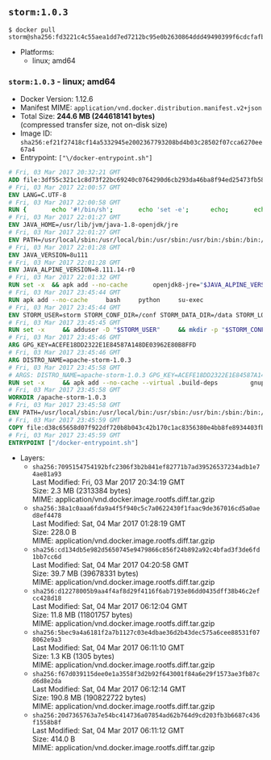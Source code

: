## `storm:1.0.3`

```console
$ docker pull storm@sha256:fd3221c4c55aea1dd7ed7212bc95e0b2630864ddd49490399f6cdcfafb4d313e
```

-	Platforms:
	-	linux; amd64

### `storm:1.0.3` - linux; amd64

-	Docker Version: 1.12.6
-	Manifest MIME: `application/vnd.docker.distribution.manifest.v2+json`
-	Total Size: **244.6 MB (244618141 bytes)**  
	(compressed transfer size, not on-disk size)
-	Image ID: `sha256:ef21f27418cf14a5332945e2002367793208bd4b03c28502f07cca6270ee67a4`
-	Entrypoint: `["\/docker-entrypoint.sh"]`

```dockerfile
# Fri, 03 Mar 2017 20:32:21 GMT
ADD file:3df55c321c1c8d73f22bc69240c0764290d6cb293da46ba8f94ed25473fb5853 in / 
# Fri, 03 Mar 2017 22:00:57 GMT
ENV LANG=C.UTF-8
# Fri, 03 Mar 2017 22:00:58 GMT
RUN { 		echo '#!/bin/sh'; 		echo 'set -e'; 		echo; 		echo 'dirname "$(dirname "$(readlink -f "$(which javac || which java)")")"'; 	} > /usr/local/bin/docker-java-home 	&& chmod +x /usr/local/bin/docker-java-home
# Fri, 03 Mar 2017 22:01:27 GMT
ENV JAVA_HOME=/usr/lib/jvm/java-1.8-openjdk/jre
# Fri, 03 Mar 2017 22:01:27 GMT
ENV PATH=/usr/local/sbin:/usr/local/bin:/usr/sbin:/usr/bin:/sbin:/bin:/usr/lib/jvm/java-1.8-openjdk/jre/bin:/usr/lib/jvm/java-1.8-openjdk/bin
# Fri, 03 Mar 2017 22:01:28 GMT
ENV JAVA_VERSION=8u111
# Fri, 03 Mar 2017 22:01:28 GMT
ENV JAVA_ALPINE_VERSION=8.111.14-r0
# Fri, 03 Mar 2017 22:01:32 GMT
RUN set -x 	&& apk add --no-cache 		openjdk8-jre="$JAVA_ALPINE_VERSION" 	&& [ "$JAVA_HOME" = "$(docker-java-home)" ]
# Fri, 03 Mar 2017 23:45:44 GMT
RUN apk add --no-cache     bash     python     su-exec
# Fri, 03 Mar 2017 23:45:44 GMT
ENV STORM_USER=storm STORM_CONF_DIR=/conf STORM_DATA_DIR=/data STORM_LOG_DIR=/logs
# Fri, 03 Mar 2017 23:45:45 GMT
RUN set -x     && adduser -D "$STORM_USER"     && mkdir -p "$STORM_CONF_DIR" "$STORM_DATA_DIR" "$STORM_LOG_DIR"     && chown -R "$STORM_USER:$STORM_USER" "$STORM_CONF_DIR" "$STORM_DATA_DIR" "$STORM_LOG_DIR"
# Fri, 03 Mar 2017 23:45:46 GMT
ARG GPG_KEY=ACEFE18DD2322E1E84587A148DE03962E80B8FFD
# Fri, 03 Mar 2017 23:45:46 GMT
ARG DISTRO_NAME=apache-storm-1.0.3
# Fri, 03 Mar 2017 23:45:58 GMT
# ARGS: DISTRO_NAME=apache-storm-1.0.3 GPG_KEY=ACEFE18DD2322E1E84587A148DE03962E80B8FFD
RUN set -x     && apk add --no-cache --virtual .build-deps         gnupg     && wget -q "http://www.apache.org/dist/storm/$DISTRO_NAME/$DISTRO_NAME.tar.gz"     && wget -q "http://www.apache.org/dist/storm/$DISTRO_NAME/$DISTRO_NAME.tar.gz.asc"     && export GNUPGHOME="$(mktemp -d)"     && gpg --keyserver ha.pool.sks-keyservers.net --recv-key "$GPG_KEY"     && gpg --batch --verify "$DISTRO_NAME.tar.gz.asc" "$DISTRO_NAME.tar.gz"     && tar -xzf "$DISTRO_NAME.tar.gz"     && chown -R "$STORM_USER:$STORM_USER" "$DISTRO_NAME"     && rm -r "$GNUPGHOME" "$DISTRO_NAME.tar.gz" "$DISTRO_NAME.tar.gz.asc"     && apk del .build-deps
# Fri, 03 Mar 2017 23:45:58 GMT
WORKDIR /apache-storm-1.0.3
# Fri, 03 Mar 2017 23:45:58 GMT
ENV PATH=/usr/local/sbin:/usr/local/bin:/usr/sbin:/usr/bin:/sbin:/bin:/usr/lib/jvm/java-1.8-openjdk/jre/bin:/usr/lib/jvm/java-1.8-openjdk/bin:/apache-storm-1.0.3/bin
# Fri, 03 Mar 2017 23:45:59 GMT
COPY file:d38c65658d07f922df720b8b043c42b170c1ac8356380e4bb8fe8934403fb0d8 in / 
# Fri, 03 Mar 2017 23:45:59 GMT
ENTRYPOINT ["/docker-entrypoint.sh"]
```

-	Layers:
	-	`sha256:7095154754192bfc2306f3b2b841ef82771b7ad39526537234adb1e74ae81a93`  
		Last Modified: Fri, 03 Mar 2017 20:34:19 GMT  
		Size: 2.3 MB (2313384 bytes)  
		MIME: application/vnd.docker.image.rootfs.diff.tar.gzip
	-	`sha256:38a1c0aaa6fda9a4f5f940c5c7a0622430f1faac9de367016cd5a0aed8ef4478`  
		Last Modified: Sat, 04 Mar 2017 01:28:19 GMT  
		Size: 228.0 B  
		MIME: application/vnd.docker.image.rootfs.diff.tar.gzip
	-	`sha256:cd134db5e982d5650745e9479866c856f24b892a92c4bfad3f3de6fd1bb7cc6d`  
		Last Modified: Sat, 04 Mar 2017 04:20:58 GMT  
		Size: 39.7 MB (39678331 bytes)  
		MIME: application/vnd.docker.image.rootfs.diff.tar.gzip
	-	`sha256:d12278005b9aa4f4af8d29f4116f6ab7193e86dd0435dff38b46c2efcc428d18`  
		Last Modified: Sat, 04 Mar 2017 06:12:04 GMT  
		Size: 11.8 MB (11801757 bytes)  
		MIME: application/vnd.docker.image.rootfs.diff.tar.gzip
	-	`sha256:5bec9a4a6181f2a7b1127c03e4dbae36d2b43dec575a6cee88531f078062e9a3`  
		Last Modified: Sat, 04 Mar 2017 06:11:10 GMT  
		Size: 1.3 KB (1305 bytes)  
		MIME: application/vnd.docker.image.rootfs.diff.tar.gzip
	-	`sha256:f67d039115dee0e1a3558f3d2b92f643001f84a6e29f1573ae3fb87cd6d8e2da`  
		Last Modified: Sat, 04 Mar 2017 06:12:14 GMT  
		Size: 190.8 MB (190822722 bytes)  
		MIME: application/vnd.docker.image.rootfs.diff.tar.gzip
	-	`sha256:20d7365763a7e54bc414736a07854ad62b764d9cd203fb3b6687c436f1558b8f`  
		Last Modified: Sat, 04 Mar 2017 06:11:12 GMT  
		Size: 414.0 B  
		MIME: application/vnd.docker.image.rootfs.diff.tar.gzip
